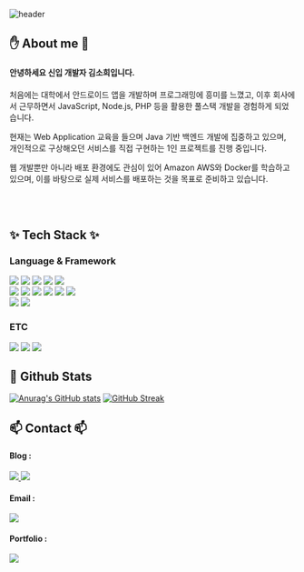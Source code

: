 <!-- 타이틀 부분 -->
![header](https://capsule-render.vercel.app/api?type=blur&height=260&color=gradient&text=Kim%20Sohee&fontColor=black&section=header&reversal=false&descAlign=50&descSize=0&textBg=false)


<!-- 내용 부분 -->
## ✋ About me 🤚
#### 안녕하세요 신입 개발자 김소희입니다.
처음에는 대학에서 안드로이드 앱을 개발하며 프로그래밍에 흥미를 느꼈고, 이후 회사에서 근무하면서 JavaScript, Node.js, PHP 등을 활용한 풀스택 개발을 경험하게 되었습니다. 

현재는 Web Application 교육을 들으며 Java 기반 백엔드 개발에 집중하고 있으며, 개인적으로 구상해오던 서비스를 직접 구현하는 1인 프로젝트를 진행 중입니다.

웹 개발뿐만 아니라 배포 환경에도 관심이 있어 Amazon AWS와 Docker를 학습하고 있으며, 이를 바탕으로 실제 서비스를 배포하는 것을 목표로 준비하고 있습니다.

<br>
<br>

## ✨ Tech Stack ✨
### Language & Framework
<span>
  <!-- html & css -->
  <img src="https://img.shields.io/badge/HTML5-E34F26?style=flat-square&logo=html5&logoColor=white"/> 
  <img src="https://img.shields.io/badge/CSS3-1572B6?style=flat-square&logo=css3&logoColor=white"/> 
  <!-- JavaScript -->
  <img src="https://img.shields.io/badge/JavaScript-F7DF1E?style=flat-square&logo=JavaScript&logoColor=white"/>
  <!-- VUE.JS -->
  <img src="https://img.shields.io/badge/Vue.js-4FC08D?style=flat-square&logo=vuedotjs&logoColor=white&Color=white"/>
  <!-- React -->
  <img src="https://img.shields.io/badge/React-61DAFB?style=flat-square&logo=React&logoColor=white&Color=white"/>
<br>
  <!-- Java -->
  <img src="https://img.shields.io/badge/JAVA-C00000?style=flat-square&logo=coffeescript&logoColor=white&Color=white"/>
  <!-- C -->
  <img src="https://img.shields.io/badge/C-A8B9CC?style=flat-square&logo=c&logoColor=white&Color=white"/>
  <!-- Python -->
  <img src="https://img.shields.io/badge/Python-3776AB?style=flat-square&logo=python&logoColor=white&Color=white"/>
  <!-- Spring -->
  <img src="https://img.shields.io/badge/Spring-6DB33F?style=flat-square&logo=spring&logoColor=white&Color=white"/>
  <!-- PHP -->
  <img src="https://img.shields.io/badge/PHP-777BB4?style=flat-square&logo=php&logoColor=white&Color=white"/>
  <!-- Node -->
  <img src="https://img.shields.io/badge/Node.js-5FA04E?style=flat-square&logo=nodedotjs&logoColor=white&Color=white"/>
<br>
  <!-- MySQL -->
  <img src="https://img.shields.io/badge/MySQL-4479A1?style=flat-square&logo=MySQL&logoColor=white"/>
  <!-- Oracle -->
  <img src="https://img.shields.io/badge/Oracle-FF3621?style=flat-square&logo=databricks&logoColor=white"/>
</span>

### ETC
<span>
  <!-- AWS -->
  <img src="https://img.shields.io/badge/aws-232F3E?style=flat-square&logo=amazonwebservices&logoColor=white"/>
  <!-- Docker -->
  <img src="https://img.shields.io/badge/Docker-2496ED?style=flat-square&logo=docker&logoColor=white"/>
  <!-- Git -->
  <img src="https://img.shields.io/badge/Git-F05032?style=flat-square&logo=git&logoColor=white"/>
  
</span>
<br>

## 🤔 Github Stats
[![Anurag's GitHub stats](https://github-readme-stats.vercel.app/api?username=Kim-sohee)](https://github.com/anuraghazra/github-readme-stats)
[![GitHub Streak](https://streak-stats.demolab.com?user=Kim-sohee&theme=radical)](https://git.io/streak-stats)
<!--[![Top Langs](https://github-readme-stats.vercel.app/api/top-langs/?username=Kim-sohee)](https://github.com/anuraghazra/github-readme-stats)-->


## 📫 Contact 📫
#### Blog : 
  <a href="https://www.notion.so/1de26c57ecad80579d03ca1b16bc5ee4">
    <img src="https://img.shields.io/badge/notion-000000?style=flat-square&logo=notion&logoColor=white"/>
  </a> 
  <a href="https://blog.naver.com/qpdlql013">
    <img src="https://img.shields.io/badge/naver-03C75A?style=flat-square&logo=naver&logoColor=white"/>
  </a> 

#### Email :
  <a href="mailto:kimsohee980@naver.com">
    <img
      <img src="https://img.shields.io/badge/gmail-EA4335?style=flat-square&logo=gmail&logoColor=white"/>
  </a>

#### Portfolio :
  <a href="https://www.notion.so/SOHEE-KIM-Portfolio-1c126c57ecad80b3baadf9b0ea73990c">
    <img src="https://img.shields.io/badge/portfolio-EB508D?style=flat-square&logo=protondrive&logoColor=white"/>
  </a>
